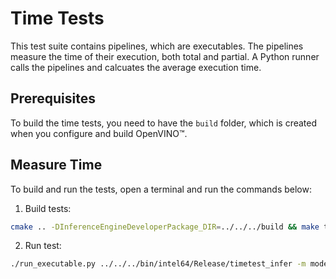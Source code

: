# Time Tests

This test suite contains pipelines, which are executables. The pipelines measure
the time of their execution, both total and partial. A Python runner calls the
pipelines and calcuates the average execution time.

## Prerequisites

To build the time tests, you need to have the `build` folder, which is created
when you configure and build OpenVINO™.

## Measure Time

To build and run the tests, open a terminal and run the commands below:

1. Build tests:
``` bash
cmake .. -DInferenceEngineDeveloperPackage_DIR=../../../build && make time-tests
```

2. Run test:
``` bash
./run_executable.py ../../../bin/intel64/Release/timetest_infer -m model.xml -d CPU
```

